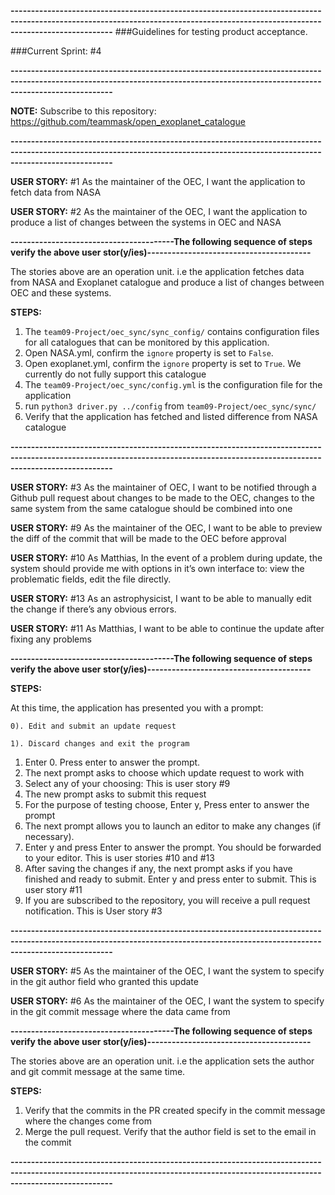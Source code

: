    
**---------------------------------------------------------------------------------------------------------------------------------------------------------------------------------**
###Guidelines for testing product acceptance.

###Current Sprint: #4

**---------------------------------------------------------------------------------------------------------------------------------------------------------------------------------**

**NOTE:** Subscribe to this repository: https://github.com/teammask/open_exoplanet_catalogue

**---------------------------------------------------------------------------------------------------------------------------------------------------------------------------------**
            
**USER STORY:** #1 As the maintainer of the OEC, I want the application to fetch data from NASA

**USER STORY:** #2 As the maintainer of the OEC, I want the application to produce a list of changes between the systems in OEC and NASA
            
**----------------------------------------The following sequence of steps verify the above user stor(y/ies)----------------------------------------**

The stories above are an operation unit. i.e the application fetches data from
NASA and Exoplanet catalogue and produce a list of changes between OEC and
these systems.

**STEPS:**

1. The  `team09-Project/oec_sync/sync_config/` contains configuration files for all catalogues that can be monitored by this application. 
2. Open NASA.yml, confirm the `ignore` property is set to `False`.
3. Open exoplanet.yml, confirm the `ignore` property is set to `True`. We currently do not fully support this catalogue
4. The `team09-Project/oec_sync/config.yml` is the configuration file for the application
5. run `python3 driver.py ../config` from `team09-Project/oec_sync/sync/`
6. Verify that the application has fetched and listed difference from NASA catalogue

**---------------------------------------------------------------------------------------------------------------------------------------------------------------------------------**

**USER STORY:** #3 As the maintainer of OEC, I want to be notified through a Github pull request about changes to be made to the OEC, changes to the same system from the same  catalogue should be combined into one

**USER STORY:** #9 As the maintainer of the OEC, I want to be able to preview the diff of the commit that will be made to the OEC before approval

**USER STORY:** #10 As Matthias, In the event of a problem during update, the system should provide me with options in it’s own interface to: view the problematic fields, edit the file directly.

**USER STORY:** #13 As an astrophysicist, I want to be able to manually edit the change if there’s any obvious errors.

**USER STORY:** #11 As Matthias, I want to be able to continue the update after fixing any problems

**----------------------------------------The following sequence of steps verify the above user stor(y/ies)----------------------------------------**

**STEPS:**

At this time, the application has presented you with a prompt:

`0). Edit and submit an update request`

`1). Discard changes and exit the program`

1. Enter 0. Press enter to answer the prompt.
2. The next prompt asks to choose which update request to work with
3. Select any of your choosing: This is user story #9
4. The new prompt asks to submit this request
5. For the purpose of testing choose, Enter y, Press enter to answer the prompt
6. The next prompt allows you to launch an editor to make any changes (if necessary). 
7. Enter y and press Enter to answer the prompt. You should be forwarded to your editor. This is user stories #10 and #13
8.  After saving the changes if any, the next prompt asks if you have finished and ready to submit. Enter y and press enter to submit. This is user story #11
9. If you are subscribed to the repository, you will receive a pull request notification. This is User story #3

**---------------------------------------------------------------------------------------------------------------------------------------------------------------------------------**

**USER STORY:** #5 As the maintainer of the OEC, I want the system to specify in the git  author field who granted this update

**USER STORY:** #6 As the maintainer of the OEC, I want the system to specify in the git  commit message where the data came from


**----------------------------------------The following sequence of steps verify the above user stor(y/ies)----------------------------------------**

The stories above are an operation unit. i.e the application sets the author and git commit message at the same time.

**STEPS:**

1. Verify that the commits in the PR created specify in the commit message where the changes come from
2. Merge the pull request. Verify that the author field is set to the email in the commit

**---------------------------------------------------------------------------------------------------------------------------------------------------------------------------------**
